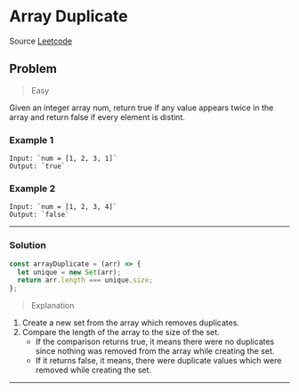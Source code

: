 # Array Duplicate

Source [Leetcode](https://leetcode.com/problems/contains-duplicate/)

## Problem

> Easy

Given an integer array num, return true if any value appears twice in the array and return false if every element is distint.

### Example 1

```
Input: `num = [1, 2, 3, 1]`
Output: `true`
```

### Example 2

```
Input: `num = [1, 2, 3, 4]`
Output: `false`
```

---

### Solution

```JavaScript
const arrayDuplicate = (arr) => {
  let unique = new Set(arr);
  return arr.length === unique.size;
};
```

> Explanation

1. Create a new set from the array which removes duplicates.
2. Compare the length of the array to the size of the set.
   - If the comparison returns true, it means there were no duplicates since nothing was removed from the array while creating the set.
   - If it returns false, it means, there were duplicate values which were removed while creating the set.

---
